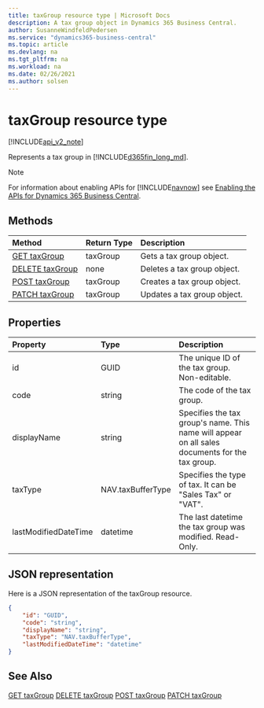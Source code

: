```yaml
---
title: taxGroup resource type | Microsoft Docs
description: A tax group object in Dynamics 365 Business Central.
author: SusanneWindfeldPedersen
ms.service: "dynamics365-business-central"
ms.topic: article
ms.devlang: na
ms.tgt_pltfrm: na
ms.workload: na
ms.date: 02/26/2021
ms.author: solsen
---
```


# taxGroup resource type

[!INCLUDE[api_v2_note](../../includes/api_v2_note.md)]

<!-- START>DO_NOT_EDIT -->
<!-- IMPORTANT:Do not edit any of the content between here and the END>DO_NOT_EDIT. -->
Represents a tax group in [!INCLUDE[d365fin_long_md](../../includes/d365fin_long_md.md)].

> [!NOTE]
> For information about enabling APIs for [!INCLUDE[navnow](../../includes/navnow_md.md)] see [Enabling the APIs for Dynamics 365 Business Central](../enabling-apis-for-dynamics-nav.md).

## Methods

| Method | Return Type|Description |
|:--------------------|:-----------|:-------------------------|
|[GET taxGroup](../api/dynamics_taxgroup_get.md)|taxGroup|Gets a tax group object.|
|[DELETE taxGroup](../api/dynamics_taxgroup_delete.md)|none|Deletes a tax group object.|
|[POST taxGroup](../api/dynamics_taxgroup_create.md)|taxGroup|Creates a tax group object.|
|[PATCH taxGroup](../api/dynamics_taxgroup_update.md)|taxGroup|Updates a tax group object.|



## Properties

| Property           | Type   |Description     |
|:-------------------|:-------|:---------------|
|id|GUID|The unique ID of the tax group. Non-editable.|
|code|string|The code of the tax group.|
|displayName|string|Specifies the tax group's name. This name will appear on all sales documents for the tax group.|
|taxType|NAV.taxBufferType|Specifies the type of tax. It can be "Sales Tax" or "VAT".|
|lastModifiedDateTime|datetime|The last datetime the tax group was modified. Read-Only.|

## JSON representation

Here is a JSON representation of the taxGroup resource.


```json
{
    "id": "GUID",
    "code": "string",
    "displayName": "string",
    "taxType": "NAV.taxBufferType",
    "lastModifiedDateTime": "datetime"
}
```
<!-- IMPORTANT: END>DO_NOT_EDIT -->



## See Also
[GET taxGroup](../api/dynamics_taxGroup_Get.md)
[DELETE taxGroup](../api/dynamics_taxGroup_Delete.md)
[POST taxGroup](../api/dynamics_taxGroup_Create.md)
[PATCH taxGroup](../api/dynamics_taxGroup_Update.md)
